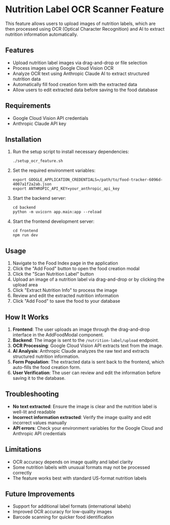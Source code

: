 # Nutrition Label OCR Scanner Feature

This feature allows users to upload images of nutrition labels, which are then processed using OCR (Optical Character Recognition) and AI to extract nutrition information automatically.

## Features

- Upload nutrition label images via drag-and-drop or file selection
- Process images using Google Cloud Vision OCR
- Analyze OCR text using Anthropic Claude AI to extract structured nutrition data
- Automatically fill food creation form with the extracted data
- Allow users to edit extracted data before saving to the food database

## Requirements

- Google Cloud Vision API credentials
- Anthropic Claude API key

## Installation

1. Run the setup script to install necessary dependencies:
   ```
   ./setup_ocr_feature.sh
   ```

2. Set the required environment variables:
   ```
   export GOOGLE_APPLICATION_CREDENTIALS=/path/to/food-tracker-6096d-4007a1f2a2ab.json
   export ANTHROPIC_API_KEY=your_anthropic_api_key
   ```

3. Start the backend server:
   ```
   cd backend
   python -m uvicorn app.main:app --reload
   ```

4. Start the frontend development server:
   ```
   cd frontend
   npm run dev
   ```

## Usage

1. Navigate to the Food Index page in the application
2. Click the "Add Food" button to open the food creation modal
3. Click the "Scan Nutrition Label" button
4. Upload an image of a nutrition label via drag-and-drop or by clicking the upload area
5. Click "Extract Nutrition Info" to process the image
6. Review and edit the extracted nutrition information
7. Click "Add Food" to save the food to your database

## How It Works

1. **Frontend**: The user uploads an image through the drag-and-drop interface in the AddFoodModal component.
2. **Backend**: The image is sent to the `/nutrition-label/upload` endpoint.
3. **OCR Processing**: Google Cloud Vision API extracts text from the image.
4. **AI Analysis**: Anthropic Claude analyzes the raw text and extracts structured nutrition information.
5. **Form Population**: The extracted data is sent back to the frontend, which auto-fills the food creation form.
6. **User Verification**: The user can review and edit the information before saving it to the database.

## Troubleshooting

- **No text extracted**: Ensure the image is clear and the nutrition label is well-lit and readable
- **Incorrect information extracted**: Verify the image quality and edit incorrect values manually
- **API errors**: Check your environment variables for the Google Cloud and Anthropic API credentials

## Limitations

- OCR accuracy depends on image quality and label clarity
- Some nutrition labels with unusual formats may not be processed correctly
- The feature works best with standard US-format nutrition labels

## Future Improvements

- Support for additional label formats (international labels)
- Improved OCR accuracy for low-quality images
- Barcode scanning for quicker food identification 
